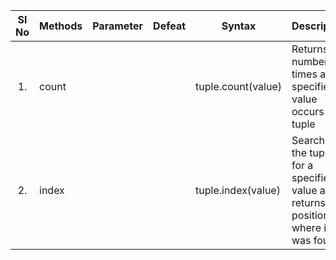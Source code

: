 | Sl No | Methods | Parameter | Defeat | Syntax             | Description                                                                             |
| :---: | ------- | :-------: | :----: | ------------------ | --------------------------------------------------------------------------------------- |
|  1.   | count   |           |        | tuple.count(value) | Returns the number of times a specified value occurs in a tuple                         |
|  2.   | index   |           |        | tuple.index(value) | Searches the tuple for a specified value and returns the position of where it was found |
